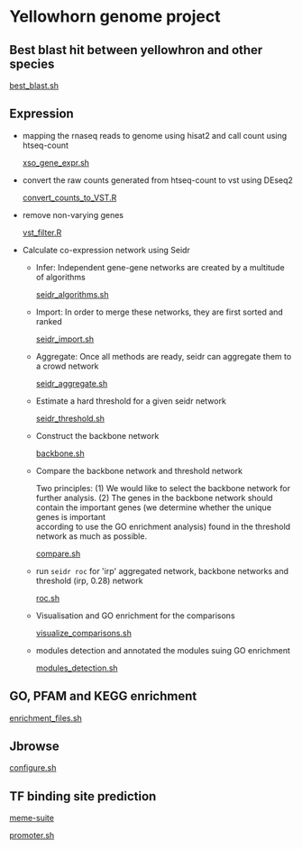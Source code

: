# Yellowhorn genome project

## Best blast hit between yellowhron and other species

[best_blast.sh](https://github.com/hui-liu/Yellowhorn_genome/blob/master/BLAST/best_blast.sh)

## Expression
- mapping the rnaseq reads to genome using hisat2 and call count using htseq-count

  [xso_gene_expr.sh](https://github.com/hui-liu/Yellowhorn_genome/blob/master/Expression/xso_gene_expr.sh)

- convert the raw counts generated from htseq-count to vst using DEseq2

  [convert_counts_to_VST.R](https://github.com/hui-liu/Yellowhorn_genome/blob/master/Expression/convert_counts_to_VST.R)

- remove non-varying genes

  [vst_filter.R](https://github.com/hui-liu/Yellowhorn_genome/blob/master/Expression/vst_filter.R)

- Calculate co-expression network using Seidr

  - Infer: Independent gene-gene networks are created by a multitude of algorithms
  
    [seidr_algorithms.sh](https://github.com/hui-liu/Yellowhorn_genome/blob/master/Expression/seidr_algorithms.sh)
    
  - Import: In order to merge these networks, they are first sorted and ranked
  
    [seidr_import.sh](https://github.com/hui-liu/Yellowhorn_genome/blob/master/Expression/seidr_import.sh)
    
  - Aggregate: Once all methods are ready, seidr can aggregate them to a crowd network
  
    [seidr_aggregate.sh](https://github.com/hui-liu/Yellowhorn_genome/blob/master/Expression/seidr_aggregate.sh)
    
  - Estimate a hard threshold for a given seidr network
  
    [seidr_threshold.sh](https://github.com/hui-liu/Yellowhorn_genome/blob/master/Expression/seidr_threshold.sh)

  - Construct the backbone network
  
    [backbone.sh](https://github.com/hui-liu/Yellowhorn_genome/blob/master/Expression/backbone.sh)
    
  - Compare the backbone network and threshold network
  
    Two principles:
    (1) We would like to select the backbone network for further analysis.
    (2) The genes in the backbone network should contain the important genes (we determine whether the unique genes is important      
        according to use the GO enrichment analysis) found in the threshold network as much as possible.
  
    [compare.sh](https://github.com/hui-liu/Yellowhorn_genome/blob/master/Expression/compare.sh)
    
  - run `seidr roc` for 'irp' aggregated network, backbone networks and threshold (irp, 0.28) network
    
    [roc.sh](https://github.com/hui-liu/Yellowhorn_genome/blob/master/Expression/roc.sh)
    
  - Visualisation and GO enrichment for the comparisons
  
    [visualize_comparisons.sh](https://github.com/hui-liu/Yellowhorn_genome/blob/master/Expression/visualize_comparisons.sh)
    
  - modules detection and annotated the modules suing GO enrichment
    
     [modules_detection.sh](https://github.com/hui-liu/Yellowhorn_genome/blob/master/Expression/modules_detection.sh)

## GO, PFAM and KEGG enrichment

[enrichment_files.sh](https://github.com/hui-liu/Yellowhorn_genome/blob/master/scripts/enrichment_files.sh)

## Jbrowse

[configure.sh](https://github.com/hui-liu/Yellowhorn_genome/blob/master/Jbrowse/configure.sh)


## TF binding site prediction

[meme-suite](http://meme-suite.org/doc/download.html)

[promoter.sh](https://github.com/hui-liu/Yellowhorn_genome/blob/master/Jbrowse/promoter.sh)
